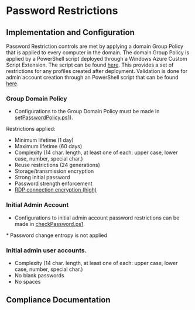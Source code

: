# Password Restrictions

## Implementation and Configuration
Password Restriction controls are met by applying a domain Group Policy that is applied to every computer in the domain. The domain Group Policy is applied by a PowerShell script deployed through a Windows Azure Custom Script Extension. The script can be found [here](https://github.com/AppliedIS/azure-blueprint/blob/master/postdeploy/setPasswordPolicy.ps1). This provides a set of restrictions for any profiles created after deployment.
Validation is done for admin account creation through an PowerShell script that can be found [here](https://github.com/AppliedIS/azure-blueprint/blob/master/predeploy/checkPassword.ps1).

### Group Domain Policy
- Configurations to the Group Domain Policy must be made in [setPasswordPolicy.ps1](https://github.com/AppliedIS/azure-blueprint/blob/master/postdeploy/setPasswordPolicy.ps1)).

Restrictions applied:
- Minimum lifetime (1 day)
- Maximum lifetime (60 days)
- Complexity (14 char. length, at least one of each: upper case, lower case, number, special char.)
- Reuse restrictions (24 generations)
- Storage/transmission encryption
- Strong initial password
- Password strength enforcement
- [RDP connection encryption (high)](https://technet.microsoft.com/en-us/library/ff458357.aspx)

### Initial Admin Account
- Configurations to initial admin account password restrictions can be made in [checkPassword.ps1](https://github.com/AppliedIS/azure-blueprint/blob/master/checkPassword.ps1).

\* Password change entropy is not applied

### Initial admin user accounts.
- Complexity (14 char. length, at least one of each: upper case, lower case, number, special char.)
- No blank passwords
- No spaces

## Compliance Documentation
